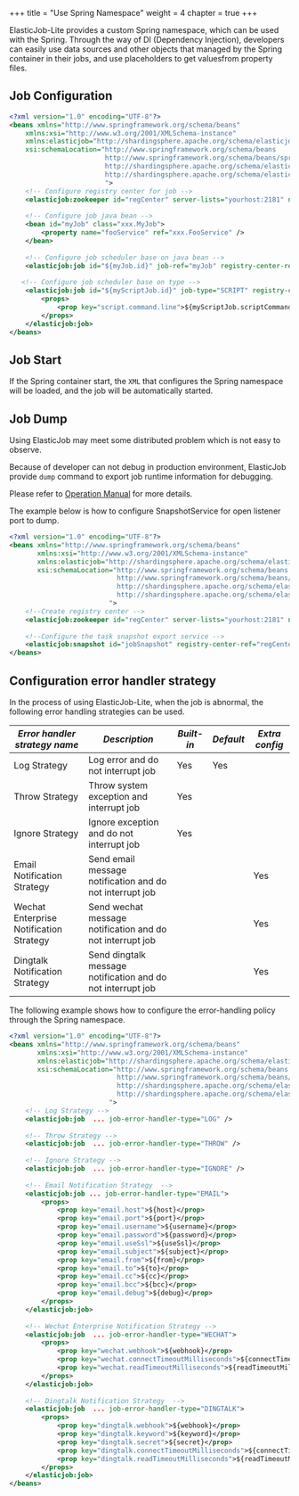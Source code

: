 +++
title = "Use Spring Namespace"
weight = 4
chapter = true
+++

ElasticJob-Lite provides a custom Spring namespace, which can be used with the Spring.
Through the way of DI (Dependency Injection), developers can easily use data sources and other objects that managed by the Spring container in their jobs, and use placeholders to get values ​​from property files.

## Job Configuration

```xml
<?xml version="1.0" encoding="UTF-8"?>
<beans xmlns="http://www.springframework.org/schema/beans"
    xmlns:xsi="http://www.w3.org/2001/XMLSchema-instance"
    xmlns:elasticjob="http://shardingsphere.apache.org/schema/elasticjob"
    xsi:schemaLocation="http://www.springframework.org/schema/beans 
                        http://www.springframework.org/schema/beans/spring-beans.xsd 
                        http://shardingsphere.apache.org/schema/elasticjob
                        http://shardingsphere.apache.org/schema/elasticjob/elasticjob.xsd
                        ">
    <!-- Configure registry center for job -->
    <elasticjob:zookeeper id="regCenter" server-lists="yourhost:2181" namespace="my-job" base-sleep-time-milliseconds="1000" max-sleep-time-milliseconds="3000" max-retries="3" />
    
    <!-- Configure job java bean -->
    <bean id="myJob" class="xxx.MyJob">
        <property name="fooService" ref="xxx.FooService" />
    </bean>
    
    <!-- Configure job scheduler base on java bean -->   
    <elasticjob:job id="${myJob.id}" job-ref="myJob" registry-center-ref="regCenter" sharding-total-count="${myJob.shardingTotalCount}" cron="${myJob.cron}" />
    
   <!-- Configure job scheduler base on type --> 
    <elasticjob:job id="${myScriptJob.id}" job-type="SCRIPT" registry-center-ref="regCenter" sharding-total-count="${myScriptJob.shardingTotalCount}" cron="${myScriptJob.cron}">
        <props>
            <prop key="script.command.line">${myScriptJob.scriptCommandLine}</prop>
        </props>
    </elasticjob:job>
</beans>
```

## Job Start

If the Spring container start, the `XML` that configures the Spring namespace will be loaded, and the job will be automatically started.

## Job Dump

Using ElasticJob may meet some distributed problem which is not easy to observe.

Because of developer can not debug in production environment, ElasticJob provide `dump` command to export job runtime information for debugging.

Please refer to [Operation Manual](/en/user-manual/elasticjob-lite/operation/dump) for more details.

The example below is how to configure SnapshotService for open listener port to dump.

```xml
<?xml version="1.0" encoding="UTF-8"?>
<beans xmlns="http://www.springframework.org/schema/beans"
       xmlns:xsi="http://www.w3.org/2001/XMLSchema-instance"
       xmlns:elasticjob="http://shardingsphere.apache.org/schema/elasticjob"
       xsi:schemaLocation="http://www.springframework.org/schema/beans
                           http://www.springframework.org/schema/beans/spring-beans.xsd
                           http://shardingsphere.apache.org/schema/elasticjob
                           http://shardingsphere.apache.org/schema/elasticjob/elasticjob.xsd
                         ">
    <!--Create registry center -->
    <elasticjob:zookeeper id="regCenter" server-lists="yourhost:2181" namespace="dd-job" base-sleep-time-milliseconds="1000" max-sleep-time-milliseconds="3000" max-retries="3" />
    
    <!--Configure the task snapshot export service -->
    <elasticjob:snapshot id="jobSnapshot" registry-center-ref="regCenter" dump-port="9999" />    
</beans>
```

## Configuration error handler strategy

In the process of using ElasticJob-Lite, when the job is abnormal, the following error handling strategies can be used.

| *Error handler strategy name*            | *Description*                                                 |  *Built-in*  | *Default*| *Extra config*   |
| ---------------------------------------- | ------------------------------------------------------------- |  -------     |  --------|  --------------  |
| Log Strategy                             | Log error and do not interrupt job                            |   Yes        |     Yes  |                  |
| Throw Strategy                           | Throw system exception and interrupt job                      |   Yes        |          |                  |
| Ignore Strategy                          | Ignore exception and do not interrupt job                     |   Yes        |          |                  |
| Email Notification Strategy              | Send email message notification and do not interrupt job      |              |          |    Yes           |
| Wechat Enterprise Notification Strategy  | Send wechat message notification and do not interrupt job     |              |          |    Yes           |
| Dingtalk Notification Strategy           | Send dingtalk message notification and do not interrupt job   |              |          |    Yes           |

The following example shows how to configure the error-handling policy through the Spring namespace.


```xml
<?xml version="1.0" encoding="UTF-8"?>
<beans xmlns="http://www.springframework.org/schema/beans"
       xmlns:xsi="http://www.w3.org/2001/XMLSchema-instance"
       xmlns:elasticjob="http://shardingsphere.apache.org/schema/elasticjob"
       xsi:schemaLocation="http://www.springframework.org/schema/beans
                           http://www.springframework.org/schema/beans/spring-beans.xsd
                           http://shardingsphere.apache.org/schema/elasticjob
                           http://shardingsphere.apache.org/schema/elasticjob/elasticjob.xsd
                         ">
    <!-- Log Strategy -->
    <elasticjob:job  ... job-error-handler-type="LOG" />
    
    <!-- Throw Strategy -->
    <elasticjob:job  ... job-error-handler-type="THROW" />
    
    <!-- Ignore Strategy -->
    <elasticjob:job  ... job-error-handler-type="IGNORE" />
    
    <!-- Email Notification Strategy  -->
    <elasticjob:job ... job-error-handler-type="EMAIL">
        <props>
            <prop key="email.host">${host}</prop>
            <prop key="email.port">${port}</prop>
            <prop key="email.username">${username}</prop>
            <prop key="email.password">${password}</prop>
            <prop key="email.useSsl">${useSsl}</prop>
            <prop key="email.subject">${subject}</prop>
            <prop key="email.from">${from}</prop>
            <prop key="email.to">${to}</prop>
            <prop key="email.cc">${cc}</prop>
            <prop key="email.bcc">${bcc}</prop>
            <prop key="email.debug">${debug}</prop>
        </props>
    </elasticjob:job>
    
    <!-- Wechat Enterprise Notification Strategy -->
    <elasticjob:job  ... job-error-handler-type="WECHAT">
        <props>
            <prop key="wechat.webhook">${webhook}</prop>
            <prop key="wechat.connectTimeoutMilliseconds">${connectTimeoutMilliseconds}</prop>
            <prop key="wechat.readTimeoutMilliseconds">${readTimeoutMilliseconds}</prop>
        </props>
    </elasticjob:job>
    
    <!-- Dingtalk Notification Strategy  -->
    <elasticjob:job  ... job-error-handler-type="DINGTALK">
        <props>
            <prop key="dingtalk.webhook">${webhook}</prop>
            <prop key="dingtalk.keyword">${keyword}</prop>
            <prop key="dingtalk.secret">${secret}</prop>
            <prop key="dingtalk.connectTimeoutMilliseconds">${connectTimeoutMilliseconds}</prop>
            <prop key="dingtalk.readTimeoutMilliseconds">${readTimeoutMilliseconds}</prop>
        </props>
    </elasticjob:job>
</beans>
```
